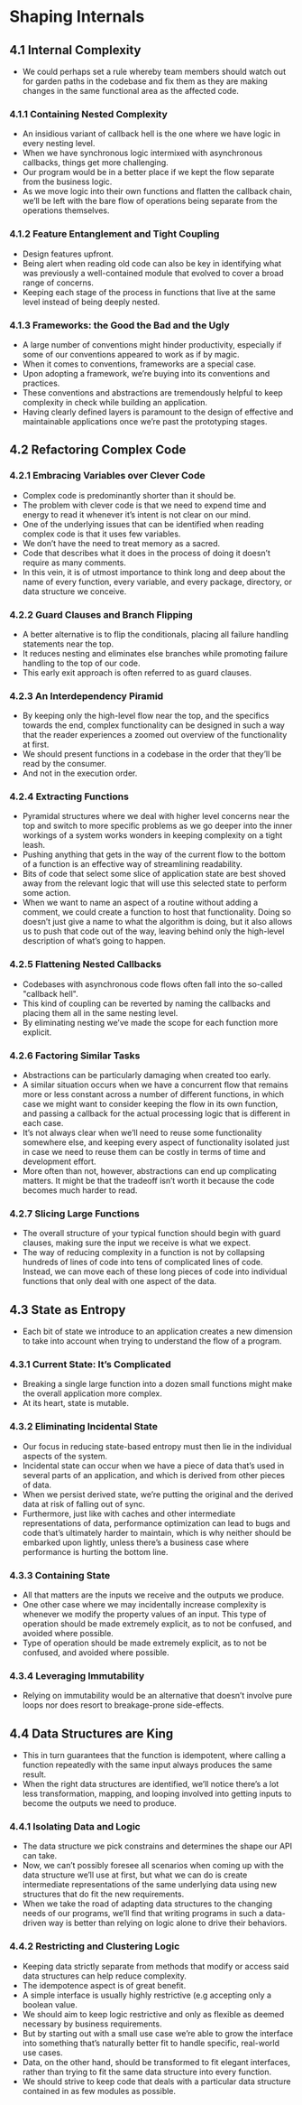 # Shaping Internals

## 4.1 Internal Complexity

- We could perhaps set a rule whereby team members should watch out for garden paths in the codebase and fix them as they are making changes in the same functional area as the affected code.

### 4.1.1 Containing Nested Complexity

- An insidious variant of callback hell is the one where we have logic in every nesting level.
- When we have synchronous logic intermixed with asynchronous callbacks, things get more challenging.
- Our program would be in a better place if we kept the flow separate from the business logic.
- As we move logic into their own functions and flatten the callback chain, we’ll be left with the bare flow of operations being separate from the operations themselves.

### 4.1.2 Feature Entanglement and Tight Coupling

- Design features upfront.
- Being alert when reading old code can also be key in identifying what was previously a well-contained module that evolved to cover a broad range of concerns.
- Keeping each stage of the process in functions that live at the same level instead of being deeply nested.

### 4.1.3 Frameworks: the Good the Bad and the Ugly

- A large number of conventions might hinder productivity, especially if some of our conventions appeared to work as if by magic.
- When it comes to conventions, frameworks are a special case.
- Upon adopting a framework, we’re buying into its conventions and practices.
- These conventions and abstractions are tremendously helpful to keep complexity in check while building an application.
- Having clearly defined layers is paramount to the design of effective and maintainable applications once we’re past the prototyping stages.

## 4.2 Refactoring Complex Code

### 4.2.1 Embracing Variables over Clever Code

- Complex code is predominantly shorter than it should be.
- The problem with clever code is that we need to expend time and energy to read it whenever it’s intent is not clear on our mind.
- One of the underlying issues that can be identified when reading complex code is that it uses few variables.
- We don’t have the need to treat memory as a sacred.
- Code that describes what it does in the process of doing it doesn’t require as many comments.
- In this vein, it is of utmost importance to think long and deep about the name of every function, every variable, and every package, directory, or data structure we conceive.

### 4.2.2 Guard Clauses and Branch Flipping

- A better alternative is to flip the conditionals, placing all failure handling statements near the top.
- It reduces nesting and eliminates else branches while promoting failure handling to the top of our code.
- This early exit approach is often referred to as guard clauses.

### 4.2.3 An Interdependency Piramid

- By keeping only the high-level flow near the top, and the specifics towards the end, complex functionality can be designed in such a way that the reader experiences a zoomed out overview of the functionality at first.
- We should present functions in a codebase in the order that they’ll be read by the consumer.
- And not in the execution order.

### 4.2.4 Extracting Functions

- Pyramidal structures where we deal with higher level concerns near the top and switch to more specific problems as we go deeper into the inner workings of a system works wonders in keeping complexity on a tight leash.
- Pushing anything that gets in the way of the current flow to the bottom of a function is an effective way of streamlining readability.
- Bits of code that select some slice of application state are best shoved away from the relevant logic that will use this selected state to perform some action.
- When we want to name an aspect of a routine without adding a comment, we could create a function to host that functionality. Doing so doesn’t just give a name to what the algorithm is doing, but it also allows us to push that code out of the way, leaving behind only the high-level description of what’s going to happen.

### 4.2.5 Flattening Nested Callbacks

- Codebases with asynchronous code flows often fall into the so-called "callback hell".
- This kind of coupling can be reverted by naming the callbacks and placing them all in the same nesting level.
- By eliminating nesting we’ve made the scope for each function more explicit.

### 4.2.6 Factoring Similar Tasks

- Abstractions can be particularly damaging when created too early.
- A similar situation occurs when we have a concurrent flow that remains more or less constant across a number of different functions, in which case we might want to consider keeping the flow in its own function, and passing a callback for the actual processing logic that is different in each case.
- It’s not always clear when we’ll need to reuse some functionality somewhere else, and keeping every aspect of functionality isolated just in case we need to reuse them can be costly in terms of time and development effort.
- More often than not, however, abstractions can end up complicating matters. It might be that the tradeoff isn’t worth it because the code becomes much harder to read.

### 4.2.7 Slicing Large Functions

- The overall structure of your typical function should begin with guard clauses, making sure the input we receive is what we expect.
- The way of reducing complexity in a function is not by collapsing hundreds of lines of code into tens of complicated lines of code. Instead, we can move each of these long pieces of code into individual functions that only deal with one aspect of the data.

## 4.3 State as Entropy

- Each bit of state we introduce to an application creates a new dimension to take into account when trying to understand the flow of a program.

### 4.3.1 Current State: It’s Complicated

- Breaking a single large function into a dozen small functions might make the overall application more complex.
- At its heart, state is mutable.

### 4.3.2 Eliminating Incidental State

- Our focus in reducing state-based entropy must then lie in the individual aspects of the system.
- Incidental state can occur when we have a piece of data that’s used in several parts of an application, and which is derived from other pieces of data.
- When we persist derived state, we’re putting the original and the derived data at risk of falling out of sync.
- Furthermore, just like with caches and other intermediate representations of data, performance optimization can lead to bugs and code that’s ultimately harder to maintain, which is why neither should be embarked upon lightly, unless there’s a business case where performance is hurting the bottom line.

### 4.3.3 Containing State

- All that matters are the inputs we receive and the outputs we produce.
- One other case where we may incidentally increase complexity is whenever we modify the property values of an input. This type of operation should be made extremely explicit, as to not be confused, and avoided where possible.
- Type of operation should be made extremely explicit, as to not be confused, and avoided where possible.

### 4.3.4 Leveraging Immutability

- Relying on immutability would be an alternative that doesn’t involve pure loops nor does resort to breakage-prone side-effects.

## 4.4 Data Structures are King

- This in turn guarantees that the function is idempotent, where calling a function repeatedly with the same input always produces the same result.
- When the right data structures are identified, we’ll notice there’s a lot less transformation, mapping, and looping involved into getting inputs to become the outputs we need to produce.

### 4.4.1 Isolating Data and Logic

- The data structure we pick constrains and determines the shape our API can take.
- Now, we can’t possibly foresee all scenarios when coming up with the data structure we’ll use at first, but what we can do is create intermediate representations of the same underlying data using new structures that do fit the new requirements.
- When we take the road of adapting data structures to the changing needs of our programs, we’ll find that writing programs in such a data-driven way is better than relying on logic alone to drive their behaviors.

### 4.4.2 Restricting and Clustering Logic

- Keeping data strictly separate from methods that modify or access said data structures can help reduce complexity.
- The idempotence aspect is of great benefit.
- A simple interface is usually highly restrictive (e.g accepting only a boolean value.
- We should aim to keep logic restrictive and only as flexible as deemed necessary by business requirements.
- But by starting out with a small use case we’re able to grow the interface into something that’s naturally better fit to handle specific, real-world use cases.
- Data, on the other hand, should be transformed to fit elegant interfaces, rather than trying to fit the same data structure into every function.
- We should strive to keep code that deals with a particular data structure contained in as few modules as possible.
